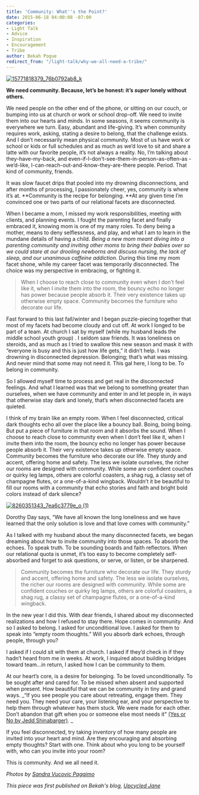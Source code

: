 ```yaml
---
title: 'Community: What''s the Point?'
date: 2015-06-18 04:00:08 -07:00
categories:
- Light Talk
- Advice
- Inspiration
- Encouragement
- Tribe
author: Bekah Pogue
redirect_from: "/light-talk/why-we-all-need-a-tribe/"
---
```


[![15771818379_76b0792ab8_k](https://yellow-blog-images.imgix.net/2015/06/15771818379_76b0792ab8_k.jpg)](https://yellow-blog-images.imgix.net/2015/06/15771818379_76b0792ab8_k.jpg)

**We need community. Because, let’s be honest: it’s _super_ lonely without others.**

We need people on the other end of the phone, or sitting on our couch, or bumping into us at church
or work or school drop-off. We need to invite them into our hearts and minds. In some seasons, it
seems community is everywhere we turn. Easy, abundant and life-giving. It’s when community requires
work, asking, stating a desire to belong, that the challenge exists. And I don’t necessarily mean
physical community. Most of us have work or school or kids or full schedules and as much as we’d
love to sit and share a latte with our favorite people, it’s not always a reality. No, I’m talking
about they-have-my-back, and even-if-I-don’t-see-them-in-person-as-often-as -we’d-like,
I-can-reach-out-and-know-they-are-there people. Period. That kind of community, friends.

It was slow faucet drips that pooled into my drowning disconnections, and after months of
processing, I passionately cheer, yes, community is where it’s at. **Community is the recipe for
belonging. **At any given time I’m convinced one or two parts of our relational facets are
disconnected.

When I became a mom, I missed my work responsibilities, meeting with clients, and planning events. I
fought the parenting facet and finally embraced it, knowing mom is one of my many roles. To deny
being a mother, means to deny selflessness, and play, and what I am to learn in the mundane details
of having a child. _Being a new mom meant diving into a parenting community and inviting other moms
to bring their babies over so we could stare at our drooling newborns and discuss nursing, the lack
of sleep, and our unanimous caffeine addiction._ During this time my mom facet shone, while my
career facet was temporarily disconnected. The choice was my perspective in embracing, or fighting
it.

> When I choose to reach close to community even when I don’t feel like it, when I invite them into
> the room, the bouncy echo no longer has power because people absorb it. Their very existence takes
> up otherwise empty space. Community becomes the furniture who decorate our life.

Fast forward to this last fall/winter and I began puzzle-piecing together that most of my facets had
become cloudy and cut off. At work I longed to be part of a team. At church I sat by myself (while
my husband leads the middle school youth group) . I seldom saw friends. It was loneliness on
steroids, and as much as I tried to swallow this new season and mask it with “everyone is busy and
this is just how life gets,” it didn’t help. I was drowning in disconnected depression. Belonging;
that’s what was missing. And never mind that some may not need it. This gal here, I long to be. To
belong in community.

So I allowed myself time to process and get real in the disconnected feelings. And what I learned
was that we belong to something greater than ourselves, when we have community and enter in and let
people in, in ways that otherwise stay dark and lonely, that’s when disconnected facets are quieted.

I think of my brain like an empty room. When I feel disconnected, critical dark thoughts echo all
over the place like a bouncy ball. Boing, boing boing. But put a piece of furniture in that room and
it absorbs the sound. When I choose to reach close to community even when I don’t feel like it, when
I invite them into the room, the bouncy echo no longer has power because people absorb it. Their
very existence takes up otherwise empty space. Community becomes the furniture who decorate our
life. They sturdy and accent, offering home and safety. The less we isolate ourselves, the richer
our rooms are designed with community. While some are confident couches or quirky leg lamps, others
are colorful coasters, a shag rug, a classy set of champagne flutes, or a one-of-a-kind wingback.
Wouldn’t it be beautiful to fill our rooms with a community that echo stories and faith and bright
bold colors instead of dark silence?

[![8260351343_7ea6c3779e_o (1)](https://yellow-blog-images.imgix.net/2015/06/8260351343_7ea6c3779e_o-1.jpg)](https://yellow-blog-images.imgix.net/2015/06/8260351343_7ea6c3779e_o-1.jpg)

Dorothy Day says, “We have all known the long loneliness and we have learned that the only solution
is love and that love comes with community.”

As I talked with my husband about the many disconnected facets, we began dreaming about how to
invite community into those spaces. To absorb the echoes. To speak truth. To be sounding boards and
faith reflectors. When our relational quota is unmet, it’s too easy to become completely
self-absorbed and forget to ask questions, or serve, or listen, or be sharpened.

> Community becomes the furniture who decorate our life. They sturdy and accent, offering home and
> safety. The less we isolate ourselves, the richer our rooms are designed with community. While
> some are confident couches or quirky leg lamps, others are colorful coasters, a shag rug, a classy
> set of champagne flutes, or a one-of-a-kind wingback.

In the new year I did this. With dear friends, I shared about my disconnected realizations and how I
refused to stay there. Hope comes in community. And so I asked to belong. I asked for unconditional
love. I asked for them to speak into “empty room thoughts.” Will you absorb dark echoes, through
people, through you?

I asked if I could sit with them at church. I asked if they’d check in if they hadn’t heard from me
in weeks. At work, I inquired about building bridges toward team...in return, I asked how I can be
community to them.

At our heart’s core, is a desire for belonging. To be loved unconditionally. To be sought after and
cared for. To be missed when absent and supported when present. How beautiful that we can be
community in tiny and grand ways. _“If you see people you care about retreating, engage them. They
need you. They need your care, your listening ear, and your perspective to help them through
whatever has them stuck. We were made for each other. Don’t abandon that gift when you or someone
else most needs it" [(Yes or No by Jedd Shinabarger)](http://www.yesornobook.com/). _

If you feel disconnected, try taking inventory of how many people are invited into your heart and
mind. Are they encouraging and absorbing empty thoughts? Start with one. Think about who you long to
be yourself with, who can you invite into your room?

This is community. And we all need it.

_Photos by [Sandra Vucovic Pagaimo](https://www.flickr.com/photos/54132946@N08/with/8260351343/)_

_This piece was first published on Bekah's blog, [Upcycled Jane](http://www.upcycledjane.com/)_
